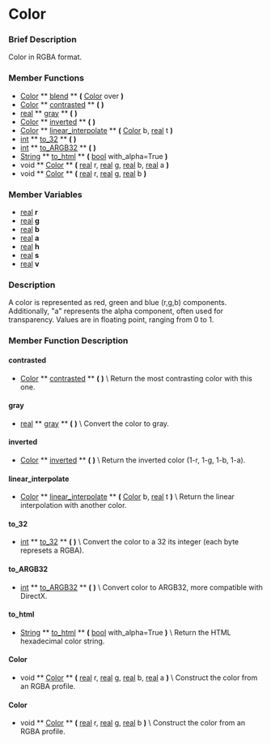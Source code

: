 #  Color  

###  Brief Description  
Color in RGBA format.

###  Member Functions 
  * [Color](class_color)  ** [blend](#blend) **  **(** [Color](class_color) over  **)**
  * [Color](class_color)  ** [contrasted](#contrasted) **  **(** **)**
  * [real](class_real)  ** [gray](#gray) **  **(** **)**
  * [Color](class_color)  ** [inverted](#inverted) **  **(** **)**
  * [Color](class_color)  ** [linear_interpolate](#linear_interpolate) **  **(** [Color](class_color) b, [real](class_real) t  **)**
  * [int](class_int)  ** [to_32](#to_32) **  **(** **)**
  * [int](class_int)  ** [to_ARGB32](#to_ARGB32) **  **(** **)**
  * [String](class_string)  ** [to_html](#to_html) **  **(** [bool](class_bool) with_alpha=True  **)**
  * void  ** [Color](#Color) **  **(** [real](class_real) r, [real](class_real) g, [real](class_real) b, [real](class_real) a  **)**
  * void  ** [Color](#Color) **  **(** [real](class_real) r, [real](class_real) g, [real](class_real) b  **)**

###  Member Variables  
  * [real](class_real) **r**
  * [real](class_real) **g**
  * [real](class_real) **b**
  * [real](class_real) **a**
  * [real](class_real) **h**
  * [real](class_real) **s**
  * [real](class_real) **v**

###  Description  
A color is represented as red, green and blue (r,g,b) components. Additionally, "a" represents the alpha component, often used for transparency. Values are in floating point, ranging from 0 to 1.

###  Member Function Description  
#### <a name="contrasted">contrasted</a>
  * [Color](class_color)  ** [contrasted](#contrasted) **  **(** **)**
\\
Return the most contrasting color with this one.
#### <a name="gray">gray</a>
  * [real](class_real)  ** [gray](#gray) **  **(** **)**
\\
Convert the color to gray.
#### <a name="inverted">inverted</a>
  * [Color](class_color)  ** [inverted](#inverted) **  **(** **)**
\\
Return the inverted color (1-r, 1-g, 1-b, 1-a).
#### <a name="linear_interpolate">linear_interpolate</a>
  * [Color](class_color)  ** [linear_interpolate](#linear_interpolate) **  **(** [Color](class_color) b, [real](class_real) t  **)**
\\
Return the linear interpolation with another color.
#### <a name="to_32">to_32</a>
  * [int](class_int)  ** [to_32](#to_32) **  **(** **)**
\\
Convert the color to a 32 its integer (each byte represets a RGBA).
#### <a name="to_ARGB32">to_ARGB32</a>
  * [int](class_int)  ** [to_ARGB32](#to_ARGB32) **  **(** **)**
\\
Convert color to ARGB32, more compatible with DirectX.
#### <a name="to_html">to_html</a>
  * [String](class_string)  ** [to_html](#to_html) **  **(** [bool](class_bool) with_alpha=True  **)**
\\
Return the HTML hexadecimal color string.
#### <a name="Color">Color</a>
  * void  ** [Color](#Color) **  **(** [real](class_real) r, [real](class_real) g, [real](class_real) b, [real](class_real) a  **)**
\\
Construct the color from an RGBA profile.
#### <a name="Color">Color</a>
  * void  ** [Color](#Color) **  **(** [real](class_real) r, [real](class_real) g, [real](class_real) b  **)**
\\
Construct the color from an RGBA profile.

